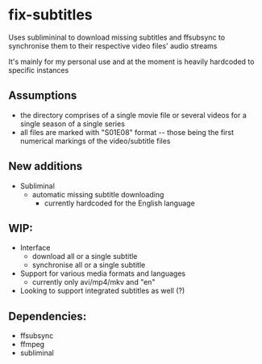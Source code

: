 # fix-subtitles
Uses sublimininal to download missing subtitles and ffsubsync to synchronise them to their respective video files' audio streams

It's mainly for my personal use and at the moment is heavily hardcoded to specific instances

## Assumptions
- the directory comprises of a single movie file or several videos for a single season of a single series
- all files are marked with "S01E08" format -- those being the first numerical markings of the video/subtitle files

## New additions
- Subliminal
	- automatic missing subtitle downloading
		- currently hardcoded for the English language

## WIP:
- Interface
	- download all or a single subtitle
	- synchronise all or a single subtitle
- Support for various media formats and languages
	- currently only avi/mp4/mkv and "en" 
- Looking to support integrated subtitles as well (?)

## Dependencies:
- ffsubsync
- ffmpeg
- subliminal
